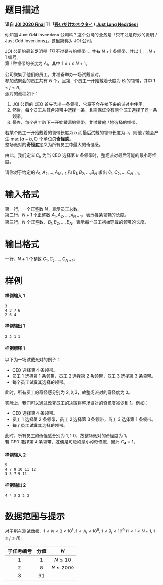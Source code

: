 
# 题目描述

**译自 [JOI 2020 Final](https://www.ioi-jp.org/joi/2019/2020-ho/index.html) T1「[長いだけのネクタイ](https://www.ioi-jp.org/joi/2019/2020-ho/2020-ho-t1.pdf) / [Just Long Neckties](https://www.ioi-jp.org/joi/2019/2020-ho/2020-ho-t1-en.pdf)」**

你知道 Just Odd Inventions 公司吗？这个公司的业务是「只不过是奇妙的发明 / Just Odd Inventions」。这里简称为 JOI 公司。

JOI 公司的最新发明是「只不过是长的领带」。共有 $N+1$ 条领带，并以 $1,\ldots,N+1$ 编号。  
第 $i$ 种领带的长度为 $A_i$，其中 $1 \le i \le N+1$。

公司聚集了他们的员工，并准备举办一场试戴派对。  
参加该聚会的员工共有 $N$ 个，且第 $j$ 个员工一开始戴着长度为 $B_j$ 的领带，其中 $1 \le j \le N$。  
派对的流程如下：
1. JOI 公司的 CEO 首先选出一条领带，它将不会在接下来的派对中使用。
2. 然后，每个员工从其余领带中选择一条，且需保证没有两个员工选择了同一条领带。
3. 最终，每个员工取下一开始戴着的领带，并试戴他 / 她选择的领带。

若某个员工一开始戴着的领带长度为 $b$ 而最后试戴的领带长度为 $a$，则他 / 她会产生 $\max\{a - b,0\}$ 个单位的**奇怪感**。  
整场派对的**奇怪度**定义为所有员工中最大的奇怪感。

由此，我们定义 $C_k$ 为当 CEO 选择第 $k$ 条领带时，整场派对最后可能的最小奇怪度。

请你对于给定的 $A_1,A_2,\ldots,A_{N+1}$ 和 $B_1,B_2,\ldots,B_N$ 求出 $C_1,C_2,\ldots,C_{N+1}$。

# 输入格式

第一行，一个正整数 $N$，表示员工总数。  
第二行，$N+1$ 个正整数 $A_1,A_2,\ldots,A_{N+1}$，表示每条领带的长度。  
第三行，$N$ 个正整数，$B_1,B_2,\ldots,B_N$，表示每个员工初始穿戴的领带的长度。

# 输出格式

一行，$N+1$ 个整数 $C_1,C_2,\ldots,C_{N+1}$。

# 样例

#### 样例输入 1
```plain
3
4 3 7 6
2 6 4
```

#### 样例输出 1
```plain
2 2 1 1
```

#### 样例解释 1
以下为一场试戴派对的例子：
 - CEO 选择第 $4$ 条领带。
 - 员工 $1$ 选择第 $1$ 条领带，员工 $2$ 选择第 $2$ 条领带，员工 $3$ 选择第 $3$ 条领带。
 - 每个员工试戴其选择的领带。

此时，所有员工的奇怪感分别为 $2, 0, 3$，故整场派对的奇怪度为 $3$。

实际上，我们可以通过改变员工的决策将整场派对的奇怪度减少到 $1$。例如：
 - CEO 选择第 $4$ 条领带。
 - 员工 $1$ 选择第 $2$ 条领带，员工 $2$ 选择第 $3$ 条领带，员工 $3$ 选择第 $1$ 条领带。
 - 每个员工试戴其选择的领带。

此时，所有员工的奇怪感分别为 $1, 1, 0$，故整场派对的奇怪度为 $1$。  
若 CEO 选择第 $4$ 条领带，这便是可能的最小的奇怪度，因此 $C_4 = 1$。

#### 样例输入 2
```plain
5
4 7 9 10 11 12
3 5 7 9 11
```

#### 样例输出 2
```plain
4 4 3 2 2 2
```

# 数据范围与提示

对于所有测试数据，$1 \le N \le 2 \times 10^5, 1 \le A_i \le 10^9, 1 \le B_j \le 10^9\ (1 \le i \le N+1, 1 \le j \le N)$。

|子任务编号|分值|$N$|
|:-:|:-:|:-:|
|$1$|<!-- Please don't merge -->$1$|$N \le 10$|
|$2$|$8$|$N \le 2000$|
|$3$|$91$||

